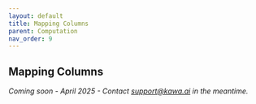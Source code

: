 ```yaml
---
layout: default
title: Mapping Columns
parent: Computation
nav_order: 9
---
```


Mapping Columns
---

_Coming soon - April 2025 - Contact support@kawa.ai in the meantime._
